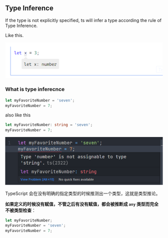 ## Type Inference

If the type is not explicitly specified, ts will infer a type according the rule of Type Inference.

Like this.

![image-20210803155942787](image-20210803155942787.png)

### What is type inferecnce

```ts
let myFavoriteNumber = 'seven';
myFavoriteNumber = 7;
```

also like this

```ts
let myFavoriteNumber: string = 'seven';
myFavoriteNumber = 7;
```

![image-20210803160208918](image-20210803160208918.png)

TypeScript 会在没有明确的指定类型的时候推测出一个类型，这就是类型推论。

**如果定义的时候没有赋值，不管之后有没有赋值，都会被推断成 `any` 类型而完全不被类型检查**：

```ts
let myFavoriteNumber;
myFavoriteNumber = 'seven';
myFavoriteNumber = 7;
```